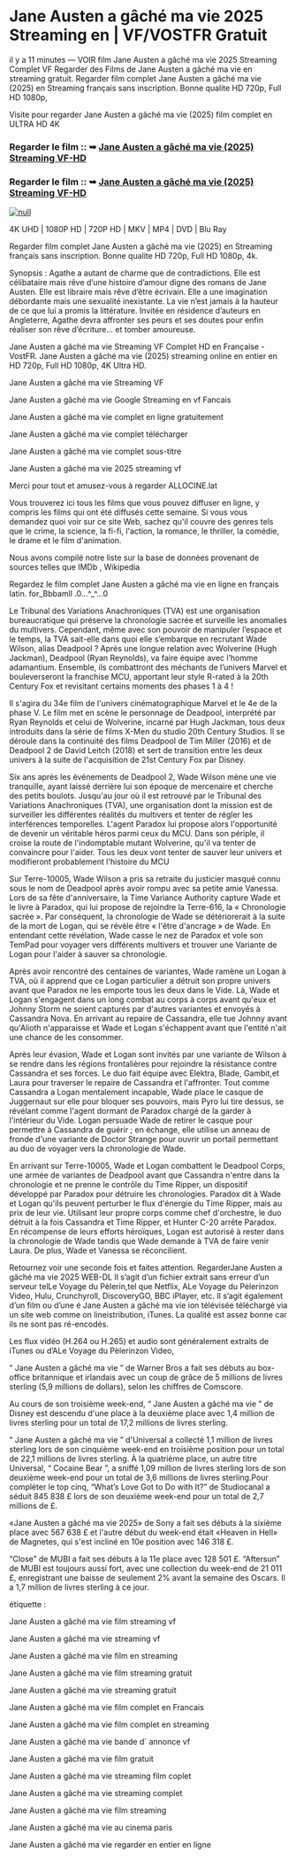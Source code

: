 # Jane Austen a gâché ma vie 2025 Streaming en | VF/VOSTFR Gratuit

il y a 11 minutes — VOIR film Jane Austen a gâché ma vie 2025 Streaming Complet VF Regarder des Films de Jane Austen a gâché ma vie en streaming gratuit. Regarder film complet Jane Austen a gâché ma vie (2025) en Streaming français sans inscription. Bonne qualite HD 720p, Full HD 1080p,

Visite pour regarder Jane Austen a gâché ma vie (2025) film complet en ULTRA HD 4K

### Regarder le film :: ➥ [Jane Austen a gâché ma vie (2025) Streaming VF-HD](https://t.co/OQQPYo7CqX)

### Regarder le film :: ➥ [Jane Austen a gâché ma vie (2025) Streaming VF-HD](https://t.co/OQQPYo7CqX)

[![null](https://static.wixstatic.com/media/855a25_043b5abeb4ae4d35ac003198e7fe56ed~mv2.gif)](https://t.co/OQQPYo7CqX)

4K UHD | 1080P HD | 720P HD | MKV | MP4 | DVD | Blu Ray

Regarder film complet Jane Austen a gâché ma vie (2025) en Streaming français sans inscription. Bonne qualite HD 720p, Full HD 1080p, 4k.

Synopsis : Agathe a autant de charme que de contradictions. Elle est célibataire mais rêve d’une histoire d’amour digne des romans de Jane Austen. Elle est libraire mais rêve d’être écrivain. Elle a une imagination débordante mais une sexualité inexistante. La vie n’est jamais à la hauteur de ce que lui a promis la littérature. Invitée en résidence d’auteurs en Angleterre, Agathe devra affronter ses peurs et ses doutes pour enfin réaliser son rêve d’écriture… et tomber amoureuse.

Jane Austen a gâché ma vie Streaming VF Complet HD en Française - VostFR. Jane Austen a gâché ma vie (2025) streaming online en entier en HD 720p, Full HD 1080p, 4K Ultra HD.

Jane Austen a gâché ma vie Streaming VF

Jane Austen a gâché ma vie Google Streaming en vf Fancais

Jane Austen a gâché ma vie complet en ligne gratuitement

Jane Austen a gâché ma vie complet télécharger

Jane Austen a gâché ma vie complet sous-titre

Jane Austen a gâché ma vie 2025 streaming vf

Merci pour tout et amusez-vous à regarder ALLOCINE.lat

Vous trouverez ici tous les films que vous pouvez diffuser en ligne, y compris les films qui ont été diffusés cette semaine. Si vous vous demandez quoi voir sur ce site Web, sachez qu'il couvre des genres tels que le crime, la science, la fi-fi, l'action, la romance, le thriller, la comédie, le drame et le film d'animation.

Nous avons compilé notre liste sur la base de données provenant de sources telles que IMDb , Wikipedia

Regardez le film complet Jane Austen a gâché ma vie en ligne en français latin. for_Bbbamll .0...^_^...0

Le Tribunal des Variations Anachroniques (TVA) est une organisation bureaucratique qui préserve la chronologie sacrée et surveille les anomalies du multivers. Cependant, même avec son pouvoir de manipuler l’espace et le temps, la TVA sait-elle dans quoi elle s’embarque en recrutant Wade Wilson, alias Deadpool ? Après une longue relation avec Wolverine (Hugh Jackman), Deadpool (Ryan Reynolds), va faire équipe avec l’homme adamantium. Ensemble, ils combattront des méchants de l’univers Marvel et bouleverseront la franchise MCU, apportant leur style R-rated à la 20th Century Fox et revisitant certains moments des phases 1 à 4 !

Il s'agira du 34e film de l'univers cinématographique Marvel et le 4e de la phase V. Le film met en scène le personnage de Deadpool, interprété par Ryan Reynolds et celui de Wolverine, incarné par Hugh Jackman, tous deux introduits dans la série de films X-Men du studio 20th Century Studios. Il se déroule dans la continuité des films Deadpool de Tim Miller (2016) et de Deadpool 2 de David Leitch (2018) et sert de transition entre les deux univers à la suite de l'acquisition de 21st Century Fox par Disney.

Six ans après les événements de Deadpool 2, Wade Wilson mène une vie tranquille, ayant laissé derrière lui son époque de mercenaire et cherche des petits boulots. Jusqu'au jour où il est retrouvé par le Tribunal des Variations Anachroniques (TVA), une organisation dont la mission est de surveiller les différentes réalités du multivers et tenter de régler les interférences temporelles. L'agent Paradox lui propose alors l'opportunité de devenir un véritable héros parmi ceux du MCU. Dans son périple, il croise la route de l'indomptable mutant Wolverine, qu'il va tenter de convaincre pour l'aider. Tous les deux vont tenter de sauver leur univers et modifieront probablement l'histoire du MCU

Sur Terre-10005, Wade Wilson a pris sa retraite du justicier masqué connu sous le nom de Deadpool après avoir rompu avec sa petite amie Vanessa. Lors de sa fête d'anniversaire, la Time Variance Authority capture Wade et le livre à Paradox, qui lui propose de rejoindre la Terre-616, la « Chronologie sacrée ». Par conséquent, la chronologie de Wade se détériorerait à la suite de la mort de Logan, qui se révèle être « l'être d'ancrage » de Wade. En entendant cette révélation, Wade casse le nez de Paradox et vole son TemPad pour voyager vers différents multivers et trouver une Variante de Logan pour l'aider à sauver sa chronologie.

Après avoir rencontré des centaines de variantes, Wade ramène un Logan à TVA, où il apprend que ce Logan particulier a détruit son propre univers avant que Paradox ne les emporte tous les deux dans le Vide. Là, Wade et Logan s'engagent dans un long combat au corps à corps avant qu'eux et Johnny Storm ne soient capturés par d'autres variantes et envoyés à Cassandra Nova. En arrivant au repaire de Cassandra, elle tue Johnny avant qu'Alioth n'apparaisse et Wade et Logan s'échappent avant que l'entité n'ait une chance de les consommer.

Après leur évasion, Wade et Logan sont invités par une variante de Wilson à se rendre dans les régions frontalières pour rejoindre la résistance contre Cassandra et ses forces. Le duo fait équipe avec Elektra, Blade, Gambit,et Laura pour traverser le repaire de Cassandra et l'affronter. Tout comme Cassandra a Logan mentalement incapable, Wade place le casque de Juggernaut sur elle pour bloquer ses pouvoirs, mais Pyro lui tire dessus, se révélant comme l'agent dormant de Paradox chargé de la garder à l'intérieur du Vide. Logan persuade Wade de retirer le casque pour permettre à Cassandra de guérir ; en échange, elle utilise un anneau de fronde d'une variante de Doctor Strange pour ouvrir un portail permettant au duo de voyager vers la chronologie de Wade.

En arrivant sur Terre-10005, Wade et Logan combattent le Deadpool Corps, une armée de variantes de Deadpool avant que Cassandra n'entre dans la chronologie et ne prenne le contrôle du Time Ripper, un dispositif développé par Paradox pour détruire les chronologies. Paradox dit à Wade et Logan qu'ils peuvent perturber le flux d'énergie du Time Ripper, mais au prix de leur vie. Utilisant leur propre corps comme chef d'orchestre, le duo détruit à la fois Cassandra et Time Ripper, et Hunter C-20 arrête Paradox. En récompense de leurs efforts héroïques, Logan est autorisé à rester dans la chronologie de Wade tandis que Wade demande à TVA de faire venir Laura. De plus, Wade et Vanessa se réconcilient.

Retournez voir une seconde fois et faites attention. RegarderJane Austen a gâché ma vie 2025 WEB-DL Il s’agit d’un fichier extrait sans erreur d’un serveur telLe Voyage du Pèlerin,tel que Netflix, ALe Voyage du Pèlerinzon Video, Hulu, Crunchyroll, DiscoveryGO, BBC iPlayer, etc. Il s’agit également d’un film ou d’une é Jane Austen a gâché ma vie ion télévisée téléchargé via un site web comme on lineistribution, iTunes. La qualité est assez bonne car ils ne sont pas ré-encodés.

Les flux vidéo (H.264 ou H.265) et audio sont généralement extraits de iTunes ou d’ALe Voyage du Pèlerinzon Video,

“ Jane Austen a gâché ma vie ” de Warner Bros a fait ses débuts au box-office britannique et irlandais avec un coup de grâce de 5 millions de livres sterling (5,9 millions de dollars), selon les chiffres de Comscore.

Au cours de son troisième week-end, “ Jane Austen a gâché ma vie ” de Disney est descendu d'une place à la deuxième place avec 1,4 million de livres sterling pour un total de 17,2 millions de livres sterling.

“ Jane Austen a gâché ma vie ” d'Universal a collecté 1,1 million de livres sterling lors de son cinquième week-end en troisième position pour un total de 22,1 millions de livres sterling. À la quatrième place, un autre titre Universal, “ Cocaine Bear ”, a sniffé 1,09 million de livres sterling lors de son deuxième week-end pour un total de 3,6 millions de livres sterling.Pour compléter le top cinq, “What’s Love Got to Do with It?” de Studiocanal a séduit 845 838 £ lors de son deuxième week-end pour un total de 2,7 millions de £.

«Jane Austen a gâché ma vie 2025» de Sony a fait ses débuts à la sixième place avec 567 638 £ et l'autre début du week-end était «Heaven in Hell» de Magnetes, qui s'est incliné en 10e position avec 146 318 £.

“Close” de MUBI a fait ses débuts à la 11e place avec 128 501 £. “Aftersun” de MUBI est toujours aussi fort, avec une collection du week-end de 21 011 £, enregistrant une baisse de seulement 2% avant la semaine des Oscars. Il a 1,7 million de livres sterling à ce jour.

étiquette :

Jane Austen a gâché ma vie film streaming vf

Jane Austen a gâché ma vie streaming vf

Jane Austen a gâché ma vie film en streaming

Jane Austen a gâché ma vie film streaming gratuit

Jane Austen a gâché ma vie streaming gratuit

Jane Austen a gâché ma vie film complet en Francais

Jane Austen a gâché ma vie film complet en streaming

Jane Austen a gâché ma vie bande d` annonce vf

Jane Austen a gâché ma vie film gratuit

Jane Austen a gâché ma vie streaming film coplet

Jane Austen a gâché ma vie streaming complet

Jane Austen a gâché ma vie film streaming

Jane Austen a gâché ma vie au cinema paris

Jane Austen a gâché ma vie regarder en entier en ligne
